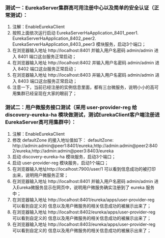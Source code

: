 ### 测试一：EurekaServer集群高可用注册中心以及简单的安全认证（正常测试）：
 1. 注解：EnableEurekaClient
 2. 按照上面依次运行启动 EurekaServerHaApplication_8401_peer1. EurekaServerHaApplication_8402_peer2. EurekaServerHaApplication_8403_peer3 模块服务，启动3个端口；
 3. 在浏览器输入地址 http://localhost:8401 并输入用户名密码 admin/admin 进入 8401 端口这台服务正常启动；
 4. 在浏览器输入地址 http://localhost:8402 并输入用户名密码 admin/admin 进入 8402 端口这台服务正常启动；
 5. 在浏览器输入地址 http://localhost:8403 并输入用户名密码 admin/admin 进入 8403 端口这台服务正常启动；
 6. 注意一下，当前已经注册的实例信息里面，都有三台微服务，说明小小的高可用集群已经呈现在大家的眼前了；
### 测试二：用户微服务接口测试（采用 user-provider-reg 给 discovery-eureka-ha 模块做测试，测试EurekaClient客户端注册进EurekaServer高可用集群中）：
 1. 注解：EnableEurekaClient
 2. 修改 defaultZone 的接入地址值如下：
 defaultZone: http://admin:admin@peer1:8401/eureka,http://admin:admin@peer2:8402/eureka,http://admin:admin@peer3:8403/eureka
 3. 启动 discovery-eureka-ha 模块服务，启动3个端口；
 4. 启动 user-provider-reg 模块服务，启动1个端口；
 5. 在浏览器输入地址http://localhost:7900/user/1 可以看到信息成功的被打印出来，说明用户微服务正常；
 6. 在浏览器输入地址 http://localhost:8401 并输入用户名密码 admin/admin 进入Eureka微服务显示在网页中，说明用户微服务确实注册到了 eureka 服务中；
 7. 在浏览器输入地址 http://localhost:8401/eureka/apps/user-provider-reg 可以看到自定义的 <metadata>信息以及用户微服务的相关信息成功的被展示出来了；
 8. 在浏览器输入地址 http://localhost:8402/eureka/apps/user-provider-reg 可以看到自定义的 <metadata>信息以及用户微服务的相关信息成功的被展示出来了；
 9. 在浏览器输入地址 http://localhost:8403/eureka/apps/user-provider-reg 可以看到自定义的 <metadata>信息以及用户微服务的相关信息成功的被展示出来了；
 
